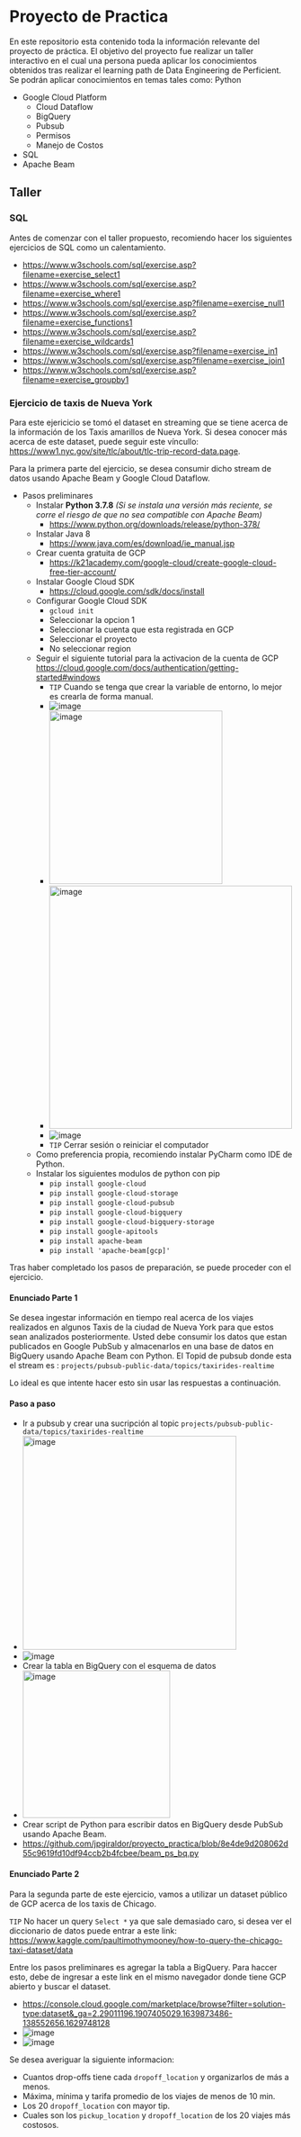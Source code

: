 # Proyecto de Practica
En este repositorio esta contenido toda la información relevante del proyecto de práctica. El objetivo del proyecto fue realizar un taller interactivo en el cual una persona pueda aplicar los conocimientos obtenidos tras realizar el learning path de Data Engineering de Perficient. 
Se podrán aplicar conocimientos en temas tales como:
Python
* Google Cloud Platform
  * Cloud Dataflow
  * BigQuery
  * Pubsub
  * Permisos
  * Manejo de Costos
* SQL
* Apache Beam

## Taller ##
### SQL ###
Antes de comenzar con el taller propuesto, recomiendo hacer los siguientes ejercicios de SQL como un calentamiento.
* https://www.w3schools.com/sql/exercise.asp?filename=exercise_select1 
* https://www.w3schools.com/sql/exercise.asp?filename=exercise_where1 
* https://www.w3schools.com/sql/exercise.asp?filename=exercise_null1 
* https://www.w3schools.com/sql/exercise.asp?filename=exercise_functions1 
* https://www.w3schools.com/sql/exercise.asp?filename=exercise_wildcards1 
* https://www.w3schools.com/sql/exercise.asp?filename=exercise_in1 
* https://www.w3schools.com/sql/exercise.asp?filename=exercise_join1 
* https://www.w3schools.com/sql/exercise.asp?filename=exercise_groupby1 

### Ejercicio de taxis de Nueva York ###
Para este ejericicio se tomó el dataset en streaming que se tiene acerca de la información de los Taxis amarillos de Nueva York. Si desea conocer más acerca de este dataset, puede seguir este víncullo: https://www1.nyc.gov/site/tlc/about/tlc-trip-record-data.page.

Para la primera parte del ejercicio, se desea consumir dicho stream de datos usando Apache Beam y Google Cloud Dataflow.
  * Pasos preliminares
    * Instalar **Python 3.7.8** *(Si se instala una versión más reciente, se corre el riesgo de que no sea compatible con Apache Beam)*
      * https://www.python.org/downloads/release/python-378/
    * Instalar Java 8
      * https://www.java.com/es/download/ie_manual.jsp
    * Crear cuenta gratuita de GCP
      * https://k21academy.com/google-cloud/create-google-cloud-free-tier-account/
    * Instalar Google Cloud SDK
      * https://cloud.google.com/sdk/docs/install
    * Configurar Google Cloud SDK
      *  `gcloud init` 
      *  Seleccionar la opcion 1
      *  Seleccionar la cuenta que esta registrada en GCP
      *  Seleccionar el proyecto
      *  No seleccionar region
    * Seguir el siguiente tutorial para la activacion de la cuenta de GCP https://cloud.google.com/docs/authentication/getting-started#windows
      * `TIP` Cuando se tenga que crear la variable de entorno, lo mejor es crearla de forma manual.
       * ![image](https://user-images.githubusercontent.com/35697253/146488498-2ac18e38-4403-4252-a698-6d7393db423b.png)
       * <img width="308" alt="image" src="https://user-images.githubusercontent.com/35697253/146488572-9a4bba6b-cabb-4524-aed6-3c7879f4cc8b.png">
       * <img width="432" alt="image" src="https://user-images.githubusercontent.com/35697253/146488794-08dc8a1b-9b94-4290-80fc-1f6bb07b3f12.png">
       * ![image](https://user-images.githubusercontent.com/35697253/146488950-55c36d27-402a-42bf-89f8-29382a37910f.png)
      * `TIP` Cerrar sesión o reiniciar el computador
    * Como preferencia propia, recomiendo instalar PyCharm como IDE de Python.
    * Instalar los siguientes modulos de python con pip
      * `pip install google-cloud`
      * `pip install google-cloud-storage`
      * `pip install google-cloud-pubsub`
      * `pip install google-cloud-bigquery`
      * `pip install google-cloud-bigquery-storage`
      * `pip install google-apitools`
      * `pip install apache-beam`
      * `pip install 'apache-beam[gcp]'`

Tras haber completado los pasos de preparación, se puede proceder con el ejercicio.
#### Enunciado Parte 1 ####
Se desea ingestar información en tiempo real acerca de los viajes realizados en algunos Taxis de la ciudad de Nueva York para que estos sean analizados posteriormente. Usted debe consumir los datos que estan publicados en Google PubSub y almacenarlos en una base de datos en BigQuery usando Apache Beam con Python. El Topid de pubsub donde esta el stream es : `projects/pubsub-public-data/topics/taxirides-realtime`

Lo ideal es que intente hacer esto sin usar las respuestas a continuación.
#### Paso a paso ####
 * Ir a pubsub y crear una sucripción al topic `projects/pubsub-public-data/topics/taxirides-realtime`
  * <img width="380" alt="image" src="https://user-images.githubusercontent.com/35697253/146497073-e733bbeb-0a37-4adf-8fa0-e06a29a5a11d.png">
  * ![image](https://user-images.githubusercontent.com/35697253/146497217-d08edbec-5f71-491a-9345-121f3ae8a160.png)
 * Crear la tabla en BigQuery con el esquema de datos
  * <img width="262" alt="image" src="https://user-images.githubusercontent.com/35697253/146497776-d20977ce-279f-4c12-94c0-c84d15f07303.png">
 * Crear script de Python para escribir datos en BigQuery desde PubSub usando Apache Beam.
  * https://github.com/jpgiraldor/proyecto_practica/blob/8e4de9d208062d55c9619fd10df94ccb2b4fcbee/beam_ps_bq.py
 
 #### Enunciado Parte 2 ####
 Para la segunda parte de este ejercicio, vamos a utilizar un dataset público de GCP acerca de los taxis de Chicago.
 
 `TIP` No hacer un query `Select *` ya que sale demasiado caro, si desea ver el diccionario de datos puede entrar a este link:
 https://www.kaggle.com/paultimothymooney/how-to-query-the-chicago-taxi-dataset/data
 
 Entre los pasos preliminares es agregar la tabla a BigQuery. Para haccer esto, debe de ingresar a este link en el mismo navegador donde tiene GCP abierto y buscar el dataset.
 * https://console.cloud.google.com/marketplace/browse?filter=solution-type:dataset&_ga=2.29011196.1907405029.1639873486-138552656.1629748128
 * ![image](https://user-images.githubusercontent.com/35697253/146681315-5095de3c-ffd2-44c6-991b-9370e503f1be.png)
 * ![image](https://user-images.githubusercontent.com/35697253/146681337-895e00f6-0bac-4ab3-a413-5fb3b1450b28.png)

 Se desea averiguar la siguiente informacion:
 * Cuantos drop-offs tiene cada `dropoff_location` y organizarlos de más a menos.
 * Máxima, mínima y tarifa promedio de los viajes de menos de 10 min.
 * Los 20 `dropoff_location` con mayor tip.
 * Cuales son los `pickup_location` y `dropoff_location` de los 20 viajes más costosos.
 

 

     
